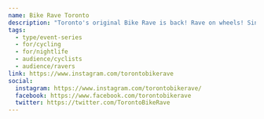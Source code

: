 ```yaml
---
name: Bike Rave Toronto
description: "Toronto's original Bike Rave is back! Rave on wheels! Since 2012, this DIY event brings bikes, speakers, lights and riders together to rave through the city on two wheels."
tags:
  - type/event-series
  - for/cycling
  - for/nightlife
  - audience/cyclists
  - audience/ravers
link: https://www.instagram.com/torontobikerave
social:
  instagram: https://www.instagram.com/torontobikerave/
  facebook: https://www.facebook.com/torontobikerave
  twitter: https://twitter.com/TorontoBikeRave
---
```

